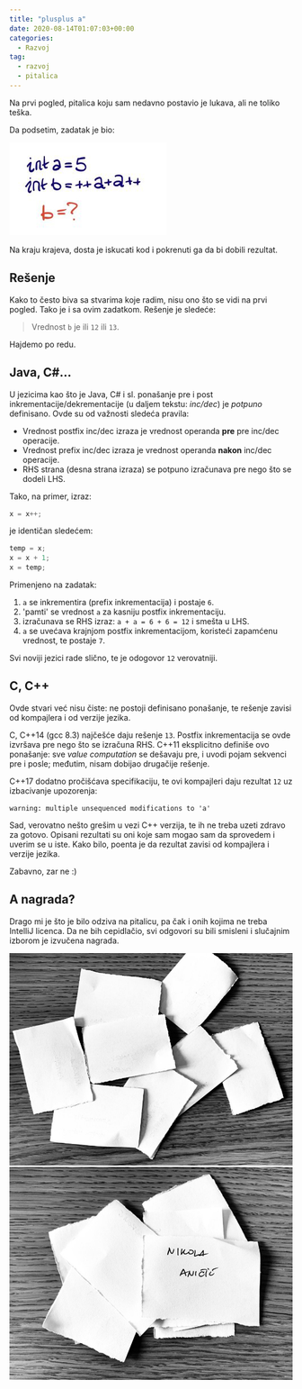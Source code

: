 ```yaml
---
title: "plusplus a"
date: 2020-08-14T01:07:03+00:00
categories:
  - Razvoj
tag:
  - razvoj
  - pitalica
---
```


Na prvi pogled, pitalica koju sam nedavno postavio je lukava, ali ne toliko teška.
<!--more-->
Da podsetim, zadatak je bio:

![](pitalica.jpg)

Na kraju krajeva, dosta je iskucati kod i pokrenuti ga da bi dobili rezultat.

## Rešenje

Kako to često biva sa stvarima koje radim, nisu ono što se vidi na prvi pogled. Tako je i sa ovim zadatkom. Rešenje je sledeće:

> Vrednost `b` je ili `12` ili `13`.

Hajdemo po redu.

## Java, C#...

U jezicima kao što je Java, C# i sl. ponašanje pre i post inkrementacije/dekrementacije (u daljem tekstu: _inc/dec_) je _potpuno_ definisano. Ovde su od važnosti sledeća pravila:

+ Vrednost postfix inc/dec izraza je vrednost operanda **pre** pre inc/dec operacije.
+ Vrednost prefix inc/dec izraza je vrednost operanda **nakon** inc/dec operacije.
+ RHS strana (desna strana izraza) se potpuno izračunava pre nego što se dodeli LHS.

Tako, na primer, izraz:

```java
x = x++;
```

je identičan sledećem:

```java
temp = x;
x = x + 1;
x = temp;
```

Primenjeno na zadatak:

1. `a` se inkrementira (prefix inkrementacija) i postaje `6`.
1. 'pamti' se vrednost `a` za kasniju postfix inkrementaciju.
1. izračunava se RHS izraz: `a + a = 6 + 6 = 12` i smešta u LHS.
1. `a` se uvećava krajnjom postfix inkrementacijom, koristeći zapamćenu vrednost, te postaje `7`.

Svi noviji jezici rade slično, te je odogovor `12` verovatniji.

## C, C++

Ovde stvari već nisu čiste: ne postoji definisano ponašanje, te rešenje zavisi od kompajlera i od verzije jezika.

C, C++14 (gcc 8.3) najčešće daju rešenje `13`. Postfix inkrementacija se ovde izvršava pre nego što se izračuna RHS. C++11 eksplicitno definiše ovo ponašanje: sve _value computation_ se dešavaju pre, i uvodi pojam sekvenci pre i posle; međutim, nisam dobijao drugačije rešenje.

C++17 dodatno pročišćava specifikaciju, te ovi kompajleri daju rezultat `12` uz izbacivanje upozorenja:

```plaintext
warning: multiple unsequenced modifications to 'a'
```

Sad, verovatno nešto grešim u vezi C++ verzija, te ih ne treba uzeti zdravo za gotovo. Opisani rezultati su oni koje sam mogao sam da sprovedem i uverim se u iste. Kako bilo, poenta je da rezultat zavisi od kompajlera i verzije jezika.

Zabavno, zar ne :)

## A nagrada?

Drago mi je što je bilo odziva na pitalicu, pa čak i onih kojima ne treba IntelliJ licenca. Da ne bih cepidlačio, svi odgovori su bili smisleni i slučajnim izborom je izvučena nagrada.

![](nagrada1.jpg)
![](nagrada2.jpg)

